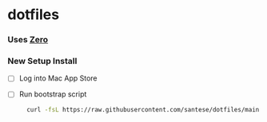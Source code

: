 # dotfiles

### Uses [Zero](https://github.com/zero-sh/zero.sh)

### New Setup Install

- [ ] Log into Mac App Store

- [ ] Run bootstrap script

  ```bash
    curl -fsL https://raw.githubusercontent.com/santese/dotfiles/main/bootstrap.sh | bash
  ```
